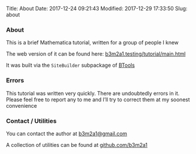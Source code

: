 Title: About
Date: 2017-12-24 09:21:43
Modified: 2017-12-29 17:33:50
Slug: about

### About

This is a brief Mathematica tutorial, written for a group of people I knew

The web version of it can be found here:  [b3m2a1.testing/tutorial/main.html](https://www.wolframcloud.com/app/objects/b3m2a1.testing/tutorial/main.html)

It was built via the  ```SiteBuilder```  subpackage of  [BTools](https://github.com/b3m2a1/mathematica-BTools)

### Errors

This tutorial was written very quickly. There are undoubtedly errors in it. Please feel free to report any to me and I’ll try to correct them at my soonest convenience

### Contact / Utilities

You can contact the author at  [b3m2a1@gmail.com](mailto:b3m2a1@gmail.com)

A collection of utilities can be found at  [github.com/b3m2a1](https://github.com/b3m2a1)